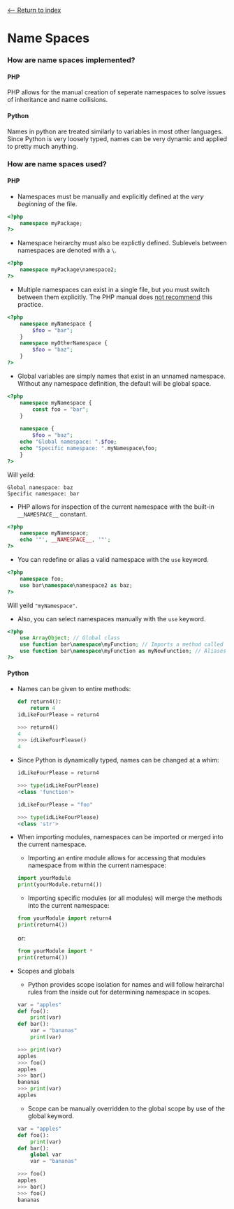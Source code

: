[<-- Return to index](../README.md)
# Name Spaces

### How are name spaces implemented?
#### PHP
PHP allows for the manual creation of seperate namespaces to solve issues of inheritance and name collisions.
#### Python
Names in python are treated similarly to variables in most other languages. Since Python is very loosely typed, names can be very dynamic and applied to pretty much anything. 

### How are name spaces used?
#### PHP
* Namespaces must be manually and explicitly defined at the *very beginning* of the file.
```php
<?php
    namespace myPackage;
?>
```
* Namespace heirarchy must also be explictly defined. Sublevels between namespaces are denoted with a `\`.
```php
<?php
    namespace myPackage\namespace2;
?>
```
* Multiple namespaces can exist in a single file, but you must switch between them explicitly. The PHP manual does [not recommend](https://secure.php.net/manual/en/language.namespaces.definitionmultiple.php) this practice.
```php
<?php
    namespace myNamespace {
        $foo = "bar";
    }
    namespace myOtherNamespace {
        $foo = "baz";
    }
?>
```

* Global variables are simply names that exist in an unnamed namespace. Without any namespace definition, the default will be global space.
```php
<?php
    namespace myNamespace {
        const foo = "bar";
    }
    
    namespace { 
        $foo = "baz";
	echo "Global namespace: ".$foo;
	echo "Specific namespace: ".myNamespace\foo;
    }
?>
```
Will yeild:
```
Global namespace: baz
Specific namespace: bar
```

* PHP allows for inspection of the current namespace with the built-in `__NAMESPACE__` constant.
```php
<?php
    namespace myNamespace;
    echo '"', __NAMESPACE__, '"';
?>
```

* You can redefine or alias a valid namespace with the `use` keyword.
```php
<?php
    namespace foo;
    use bar\namespace\namespace2 as baz;
?>
```
Will yeild `"myNamespace"`.

* Also, you can select namespaces manually with the `use` keyword.
```php
<?php
    use ArrayObject; // Global class
    use function bar\namespace\myFunction; // Imports a method called `myFunction` from the bar\namespace namespace
    use function bar\namespace\myFunction as myNewFunction; // Aliases bar\namespace's `myFunction` method to the name `myNewFunction`
?>
```

#### Python
* Names can be given to entire methods:
  ```python
  def return4():
      return 4
  idLikeFourPlease = return4

  >>> return4()
  4
  >>> idLikeFourPlease()
  4
  ```

* Since Python is dynamically typed, names can be changed at a whim:
  ```python
  idLikeFourPlease = return4

  >>> type(idLikeFourPlease)
  <class 'function'>

  idLikeFourPlease = "foo"

  >>> type(idLikeFourPlease)
  <class 'str'>
  ```

* When importing modules, namespaces can be imported or merged into the current namespace.
	- Importing an entire module allows for accessing that modules namespace from within the current namespace:
	```python
    import yourModule
    print(yourModule.return4())
    ```
    - Importing specific modules (or all modules) will merge the methods into the current namespace:
    ```python
    from yourModule import return4
    print(return4())
    ```
    or:
    ```python
    from yourModule import *
    print(return4())
    
* Scopes and globals
	- Python provides scope isolation for names and will follow heirarchal rules from the inside out for determining namespace in scopes.
	```python
	var = "apples"
	def foo():
	    print(var)
	def bar():
	    var = "bananas"
	    print(var)
	
	>>> print(var)
	apples
	>>> foo()
	apples
	>>> bar()
	bananas
	>>> print(var)
	apples
	```
	- Scope can be manually overridden to the global scope by use of the global keyword.
	```python
	var = "apples"
	def foo():
	    print(var)
	def bar():
	    global var
	    var = "bananas"
	
	>>> foo()
	apples
	>>> bar()
	>>> foo()
	bananas
	```
